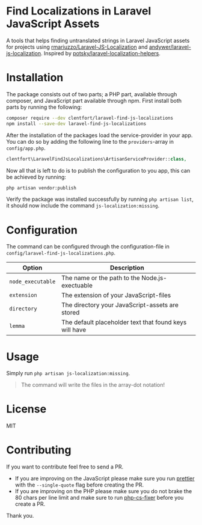# Find Localizations in Laravel JavaScript Assets

A tools that helps finding untranslated strings in Laravel JavaScript assets for
projects using [rmariuzzo/Laravel-JS-Localization][rmariuzzo] and
[andywer/laravel-js-localization][andywer]. Inspired by
[potsky/laravel-localization-helpers][potsky].

[rmariuzzo]: https://github.com/rmariuzzo/Laravel-JS-Localization
[andywer]:  https://github.com/andywer/laravel-js-localization
[potsky]: https://github.com/potsky/laravel-localization-helpers

# Installation

The package consists out of two parts; a PHP part, available through composer,
and JavaScript part available through npm. First install both parts by running
the following:

```bash
composer require --dev clentfort/laravel-find-js-localizations
npm install --save-dev laravel-find-js-localizations
```

After the installation of the packages load the service-provider in your app.
You can do so by adding the following line to the `providers`-array in
`config/app.php`.

```php
clentfort\LaravelFindJsLocalizations\ArtisanServiceProvider::class,
```

Now all that is left to do is to publish the configuration to you app, this can
be achieved by running:

```bash
php artisan vendor:publish
```

Verify the package was installed successfully by running `php artisan list`, it
should now include the command `js-localization:missing`.

# Configuration

The command can be configured through the configuration-file in
`config/laravel-find-js-localizations.php`.

| Option | Description |
| --- | --- |
| `node_executable` | The name or the path to the Node.js-exectuable |
| `extension` | The extension of your JavaScript-files |
| `directory` | The directory your JavaScript-assets are stored |
| `lemma` | The default placeholder text that found keys will have |


# Usage

Simply run `php artisan js-localization:missing`.

> The command will write the files in the array-dot notation!

# License

MIT

# Contributing

If you want to contribute feel free to send a PR.

* If you are improving on the JavaScript please make sure you run
  [prettier][prettier] with the `--single-quote` flag before creating the PR.
* If you are improving on the PHP please make sure you do not brake the 80 chars
  per line limit and make sure to run [php-cs-fixer][php-cs-fixer] before you
  create a PR.

[prettier]: https://github.com/jlongster/prettier
[php-cs-fixer]: https://github.com/FriendsOfPHP/PHP-CS-Fixer

Thank you.
